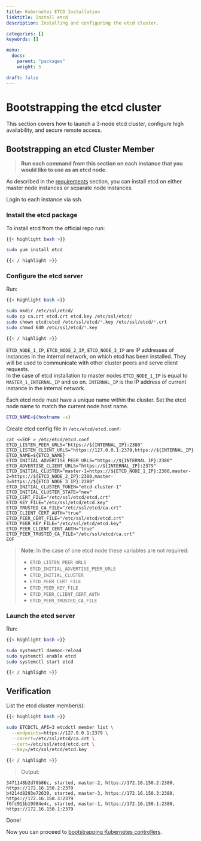 ```yaml
---
title: Kubernetes ETCD Installation
linktitle: Install etcd
description: Installing and configuring the etcd cluster.

categories: []
keywords: []

menu:
  docs:
    parent: "packages"
    weight: 5

draft: false
---
```


# Bootstrapping the etcd cluster
This section covers how to launch a 3-node etcd cluster, configure high availability, and secure remote access.

## Bootstrapping an etcd Cluster Member
> **Run each command from this section on each instance that you would like to use as an etcd node**.

As described in the [requirements](/installation/prerequirements/) section, you can install etcd on either master node instances or separate node instances.

Login to each instance via ssh.

### Install the etcd package

To install etcd from the official repo run:
```bash
{{< highlight bash >}}

sudo yum install etcd

{{< / highlight >}}
```

### Configure the etcd server

Run:
```bash
{{< highlight bash >}}

sudo mkdir /etc/ssl/etcd/
sudo cp ca.crt etcd.crt etcd.key /etc/ssl/etcd/
sudo chown etcd:etcd /etc/ssl/etcd/*.key /etc/ssl/etcd/*.crt
sudo chmod 640 /etc/ssl/etcd/*.key

{{< / highlight >}}
```

`ETCD_NODE_1_IP`, `ETCD_NODE_2_IP`, `ETCD_NODE_3_IP` are IP addresses of instances in the internal network, on which etcd has been installed. They will be used to communicate with other cluster peers and serve client requests.  
In the case of etcd installation to master nodes `ETCD_NODE_1_IP` is equal to `MASTER_1_INTERNAL_IP` and so on.
`INTERNAL_IP` is the IP address of current instance in the internal network.

Each etcd node must have a unique name within the cluster. Set the etcd node name to match the current node host name.

```bash
ETCD_NAME=$(hostname -s)
```

Create etcd config file in `/etc/etcd/etcd.conf`:
```
cat <<EOF > /etc/etcd/etcd.conf
ETCD_LISTEN_PEER_URLS="https://${INTERNAL_IP}:2380"
ETCD_LISTEN_CLIENT_URLS="https://127.0.0.1:2379,https://${INTERNAL_IP}:2379"
ETCD_NAME=${ETCD_NAME}
ETCD_INITIAL_ADVERTISE_PEER_URLS="https://${INTERNAL_IP}:2380"
ETCD_ADVERTISE_CLIENT_URLS="https://${INTERNAL_IP}:2379"
ETCD_INITIAL_CLUSTER="master-1=https://${ETCD_NODE_1_IP}:2380,master-2=https://${ETCD_NODE_2_IP}:2380,master-3=https://${ETCD_NODE_3_IP}:2380"
ETCD_INITIAL_CLUSTER_TOKEN="etcd-cluster-1"
ETCD_INITIAL_CLUSTER_STATE="new"
ETCD_CERT_FILE="/etc/ssl/etcd/etcd.crt"
ETCD_KEY_FILE="/etc/ssl/etcd/etcd.key"
ETCD_TRUSTED_CA_FILE="/etc/ssl/etcd/ca.crt"
ETCD_CLIENT_CERT_AUTH="true"
ETCD_PEER_CERT_FILE="/etc/ssl/etcd/etcd.crt"
ETCD_PEER_KEY_FILE="/etc/ssl/etcd/etcd.key"
ETCD_PEER_CLIENT_CERT_AUTH="true"
ETCD_PEER_TRUSTED_CA_FILE="/etc/ssl/etcd/ca.crt"
EOF
```

> **Note**: In the case of one etcd node these variables are not required:  
> - `ETCD_LISTEN_PEER_URLS`  
> - `ETCD_INITIAL_ADVERTISE_PEER_URLS`  
> - `ETCD_INITIAL_CLUSTER`  
> - `ETCD_PEER_CERT_FILE`  
> - `ETCD_PEER_KEY_FILE`  
> - `ETCD_PEER_CLIENT_CERT_AUTH`  
> - `ETCD_PEER_TRUSTED_CA_FILE`  

### Launch the etcd server

Run:

```bash
{{< highlight bash >}}

sudo systemctl daemon-reload
sudo systemctl enable etcd
sudo systemctl start etcd

{{< / highlight >}}
```

## Verification
List the etcd cluster member(s):

```bash
{{< highlight bash >}}

sudo ETCDCTL_API=3 etcdctl member list \
  --endpoints=https://127.0.0.1:2379 \
  --cacert=/etc/ssl/etcd/ca.crt \
  --cert=/etc/ssl/etcd/etcd.crt \
  --key=/etc/ssl/etcd/etcd.key

{{< / highlight >}}
```

> Output:

```
3471148b2d70b86c, started, master-2, https://172.16.150.2:2380, https://172.16.150.2:2379
b4214d8293e72630, started, master-3, https://172.16.150.3:2380, https://172.16.150.3:2379
f6fc911b19984e4c, started, master-1, https://172.16.150.1:2380, https://172.16.150.1:2379
```

Done!

Now you can proceed to [bootstrapping Kubernetes controllers](/installation/packages/5bootstrap-controllers).
